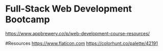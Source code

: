 # Full-Stack Web Development Bootcamp
https://www.appbrewery.co/p/web-development-course-resources/

#Resources
https://www.flaticon.com
https://colorhunt.co/palette/42191